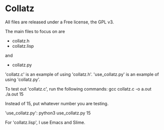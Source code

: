 # Collatz

All files are released under a Free license, the GPL v3.

The main files to focus on are
 - collatz.h
 - collatz.lisp

 and
 - collatz.py

'collatz.c' is an example of using 'collatz.h'.
'use\_collatz.py' is an example of using 'collatz.py'.

To test out 'collatz.c', run the following commands:
  gcc collatz.c -o a.out
  ./a.out 15

Instead of 15, put whatever number you are testing.

'use\_collatz.py':
  python3 use\_collatz.py 15

For 'collatz.lisp', I use Emacs and Slime.
